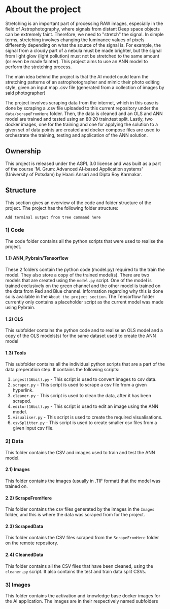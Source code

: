 # About the project
Stretching is an important part of processing RAW images, especially in the field of Astrophotography, where signals from distant Deep space objects can be extremely faint. Therefore, we need to "stretch" the signal. In simple terms, stretching involves changing the luminance values of pixels differently depending on what the source of the signal is. For example, the signal from a cloudy part of a nebula must be made brighter, but the signal from light glow (light pollution) must not be stretched to the same amount (or even be made fainter). This project aims to use an ANN model to perform the stretching process.

The main idea behind the project is that the AI model could learn the stretching patterns of an astrophotographer and mimic their photo editing style, given an input map .csv file (generated from a collection of images by said photographer) 

The project involves scraping data from the internet, which in this case is done by scraping a .csv file uploaded to this current repository under the `data/scrapeFromHere` folder. Then, the data is cleaned and an OLS and ANN model are trained and tested using an 80:20 train:test split. Lastly, two docker images, one for the training and one for applying the solution to a given set of data points are created and docker compose files are used to orchestrate the training, testing and application of the ANN solution. 

## Ownership
This project is released under the AGPL 3.0 license and was built as a part of the course 'M. Grum: Advanced AI-based Application systems' (University of Potsdam) by Haani Ansari and Dipta Roy Karmakar.

## Structure
This section gives an overview of the code and folder structure of the project.
The project has the following folder structure:

`Add terminal output from tree command here`

### 1) Code
The code folder contains all the python scripts that were used to realise the project. 

#### 1.1) ANN_Pybrain/Tensorflow
These 2 folders contain the python code (model.py) required to the train the model. They also store a copy of the trained model(s).
There are two models that are created using the `model.py` script. One of the model is trained exclusively on the green channel and the other model is trained on the data from Red and Blue channel. 
Information regarding why this is done so is available in the `About the project section`.
The Tensorflow folder currently only contains a placeholder script as the current model was made using Pybrain.

#### 1.2) OLS
This subfolder contains the python code and to realise an OLS model and a copy of the OLS models(s) for the same dataset used to create the ANN model

#### 1.3) Tools
This subfolder contains all the individual python scripts that are a part of the data preperation step. It contains the following scripts:
1. `ingest(16bit).py` - This script is used to convert images to csv data. 
2. `scraper.py` - This script is used to scrape a csv file from a given hyperlink.
3. `cleaner.py` - This script is used to clean the data, after it has been scraped.
4. `editor(16bit).py` - This script is used to edit an image using the ANN model.
5. `visualiser.py` - This script is used to create the required visualisations.
6. `csvSplitter.py` - This script is used to create smaller csv files from a given input csv file.

### 2) Data
This folder contains the CSV and images used to train and test the ANN model.

#### 2.1) Images
This folder contains the images (usually in .TIF format) that the model was trained on.

#### 2.2) ScrapeFromHere
This folder contains the csv files generated by the images in the `Images` folder, and this is where the data was scraped from for the project.

#### 2.3) ScrapedData
This folder contains the CSV files scraped from the `ScrapeFromHere` folder on the remote repository.

#### 2.4) CleanedData
This folder contains all the CSV files that have been cleaned, using the `cleaner.py` script. It also contains the test and train data split CSVs.

### 3) Images
This folder contains the activation and knowledge base docker images for the AI application. The images are in their respectively named subfolders




